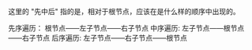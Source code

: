 这里的 "先中后" 指的是，相对于根节点，应该在是什么样的顺序中出现的。

先序遍历：    根节点——左子节点——右子节点
中序遍历:	  左子节点——根节点——右子节点
后序遍历:	  左子节点——右子节点——根节点


